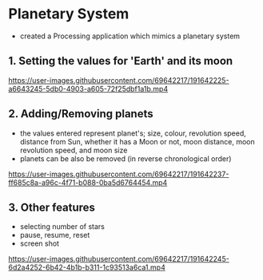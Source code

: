 # Planetary System
- created a Processing application which mimics a planetary system

## 1. Setting the values for 'Earth' and its moon



https://user-images.githubusercontent.com/69642217/191642225-a6643245-5db0-4903-a605-72f25dbf1a1b.mp4



## 2. Adding/Removing planets
- the values entered represent planet's; size, colour, revolution speed, distance from Sun, whether it has a Moon or not, moon distance, moon revolution speed, and moon size
- planets can be also be removed (in reverse chronological order)



https://user-images.githubusercontent.com/69642217/191642237-ff685c8a-a96c-4f71-b088-0ba5d6764454.mp4



## 3. Other features
- selecting number of stars
- pause, resume, reset
- screen shot



https://user-images.githubusercontent.com/69642217/191642245-6d2a4252-6b42-4b1b-b311-1c93513a6ca1.mp4


